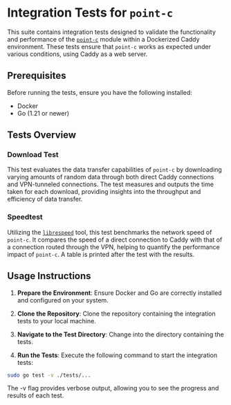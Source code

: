 # Integration Tests for `point-c`

This suite contains integration tests designed to validate the functionality and performance of the [`point-c`](https://github.com/point-c/caddy) module within a Dockerized Caddy environment. These tests ensure that `point-c` works as expected under various conditions, using Caddy as a web server.

## Prerequisites

Before running the tests, ensure you have the following installed:
- Docker
- Go (1.21 or newer)

## Tests Overview

### Download Test

This test evaluates the data transfer capabilities of `point-c` by downloading varying amounts of random data through both direct Caddy connections and VPN-tunneled connections. The test measures and outputs the time taken for each download, providing insights into the throughput and efficiency of data transfer.
### Speedtest

Utilizing the [`librespeed`](https://github.com/librespeed/speedtest) tool, this test benchmarks the network speed of `point-c`. It compares the speed of a direct connection to Caddy with that of a connection routed through the VPN, helping to quantify the performance impact of `point-c`.
A table is printed after the test with the results.

## Usage Instructions

1. **Prepare the Environment**: Ensure Docker and Go are correctly installed and configured on your system.

2. **Clone the Repository**: Clone the repository containing the integration tests to your local machine.

3. **Navigate to the Test Directory**: Change into the directory containing the tests.

4. **Run the Tests**: Execute the following command to start the integration tests:

```bash
sudo go test -v ./tests/...
```

The -v flag provides verbose output, allowing you to see the progress and results of each test.